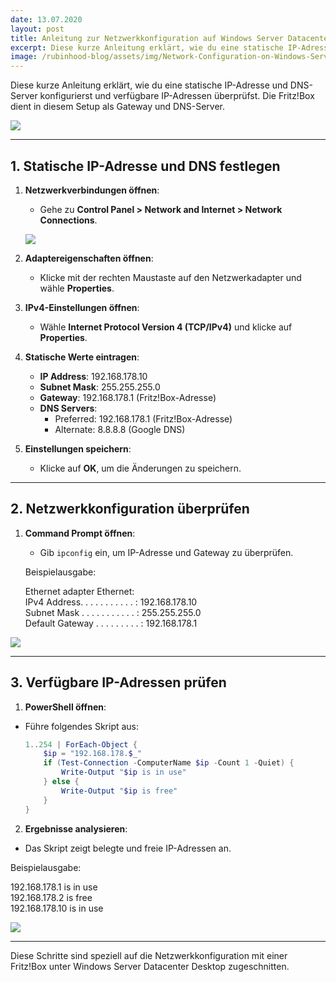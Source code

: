 ```yaml
---
date: 13.07.2020
layout: post
title: Anleitung zur Netzwerkkonfiguration auf Windows Server Datacenter Desktop
excerpt: Diese kurze Anleitung erklärt, wie du eine statische IP-Adresse und DNS-Server konfigurierst und verfügbare IP-Adressen überprüfst. Die Fritz!Box dient in diesem Setup als Gateway und DNS-Server.
image: /rubinhood-blog/assets/img/Network-Configuration-on-Windows-Server-Datacenter-Desktop/004.jpg
---
```


Diese kurze Anleitung erklärt, wie du eine statische IP-Adresse und DNS-Server konfigurierst und verfügbare IP-Adressen überprüfst. Die Fritz!Box dient in diesem Setup als Gateway und DNS-Server.

![](/rubinhood-blog/assets/img/Network-Configuration-on-Windows-Server-Datacenter-Desktop/004.jpg)

---

## 1. Statische IP-Adresse und DNS festlegen

1. **Netzwerkverbindungen öffnen**:
   - Gehe zu **Control Panel > Network and Internet > Network Connections**.

   ![](/rubinhood-blog/assets/img/Network-Configuration-on-Windows-Server-Datacenter-Desktop/001.jpg)

2. **Adaptereigenschaften öffnen**:
   - Klicke mit der rechten Maustaste auf den Netzwerkadapter und wähle **Properties**.

3. **IPv4-Einstellungen öffnen**:
   - Wähle **Internet Protocol Version 4 (TCP/IPv4)** und klicke auf **Properties**.

4. **Statische Werte eintragen**:
   - **IP Address**: 192.168.178.10  
   - **Subnet Mask**: 255.255.255.0  
   - **Gateway**: 192.168.178.1 (Fritz!Box-Adresse)  
   - **DNS Servers**:  
     - Preferred: 192.168.178.1 (Fritz!Box-Adresse)  
     - Alternate: 8.8.8.8 (Google DNS)

5. **Einstellungen speichern**:
   - Klicke auf **OK**, um die Änderungen zu speichern.

---

## 2. Netzwerkkonfiguration überprüfen

1. **Command Prompt öffnen**:
   - Gib `ipconfig` ein, um IP-Adresse und Gateway zu überprüfen.

   Beispielausgabe:

   Ethernet adapter Ethernet:  
IPv4 Address. . . . . . . . . . . : 192.168.178.10  
Subnet Mask . . . . . . . . . . . : 255.255.255.0  
Default Gateway . . . . . . . . . : 192.168.178.1  

![](/rubinhood-blog/assets/img/Network-Configuration-on-Windows-Server-Datacenter-Desktop/002.jpg)

---

## 3. Verfügbare IP-Adressen prüfen

1. **PowerShell öffnen**:
- Führe folgendes Skript aus:
  ```powershell
  1..254 | ForEach-Object {
      $ip = "192.168.178.$_"
      if (Test-Connection -ComputerName $ip -Count 1 -Quiet) {
          Write-Output "$ip is in use"
      } else {
          Write-Output "$ip is free"
      }
  }


2. **Ergebnisse analysieren**:
- Das Skript zeigt belegte und freie IP-Adressen an.

Beispielausgabe:

192.168.178.1 is in use  
192.168.178.2 is free  
192.168.178.10 is in use  

![](/rubinhood-blog/assets/img/Network-Configuration-on-Windows-Server-Datacenter-Desktop/003.jpg)

---

Diese Schritte sind speziell auf die Netzwerkkonfiguration mit einer Fritz!Box unter Windows Server Datacenter Desktop zugeschnitten.
